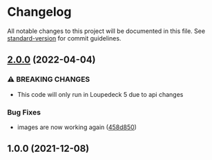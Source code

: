 # Changelog

All notable changes to this project will be documented in this file. See [standard-version](https://github.com/conventional-changelog/standard-version) for commit guidelines.

## [2.0.0](https://github.com/XeroxDev/Loupedeck-plugin-YTMDesktop/compare/v1.0.0...v2.0.0) (2022-04-04)


### ⚠ BREAKING CHANGES

* This code will only run in Loupedeck 5 due to api changes

### Bug Fixes

* images are now working again ([458d850](https://github.com/XeroxDev/Loupedeck-plugin-YTMDesktop/commit/458d850640f6ccd8108e1d39692fdf26b252af72))

## 1.0.0 (2021-12-08)
